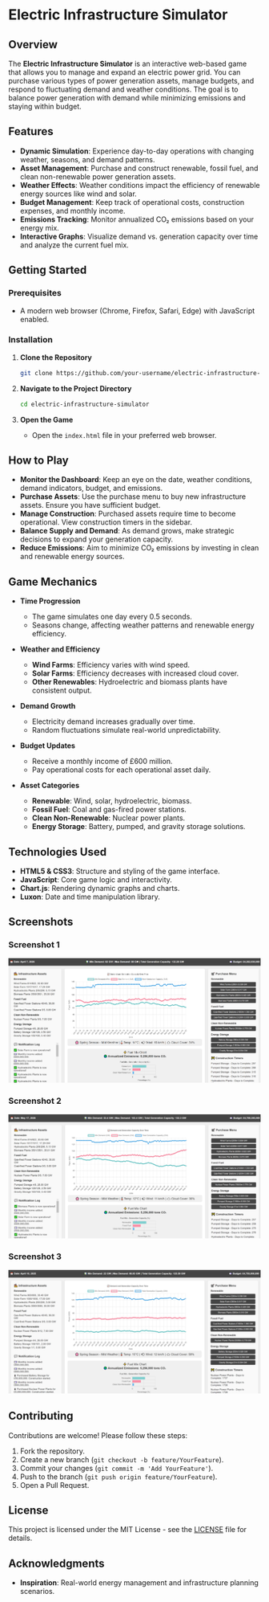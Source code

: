 # Electric Infrastructure Simulator

## Overview

The **Electric Infrastructure Simulator** is an interactive web-based game that allows you to manage and expand an electric power grid. You can purchase various types of power generation assets, manage budgets, and respond to fluctuating demand and weather conditions. The goal is to balance power generation with demand while minimizing emissions and staying within budget.

## Features

- **Dynamic Simulation**: Experience day-to-day operations with changing weather, seasons, and demand patterns.
- **Asset Management**: Purchase and construct renewable, fossil fuel, and clean non-renewable power generation assets.
- **Weather Effects**: Weather conditions impact the efficiency of renewable energy sources like wind and solar.
- **Budget Management**: Keep track of operational costs, construction expenses, and monthly income.
- **Emissions Tracking**: Monitor annualized CO₂ emissions based on your energy mix.
- **Interactive Graphs**: Visualize demand vs. generation capacity over time and analyze the current fuel mix.

## Getting Started

### Prerequisites

- A modern web browser (Chrome, Firefox, Safari, Edge) with JavaScript enabled.

### Installation

1. **Clone the Repository**

   ```bash
   git clone https://github.com/your-username/electric-infrastructure-simulator.git
   ```

2. **Navigate to the Project Directory**

   ```bash
   cd electric-infrastructure-simulator
   ```

3. **Open the Game**

   - Open the `index.html` file in your preferred web browser.

## How to Play

- **Monitor the Dashboard**: Keep an eye on the date, weather conditions, demand indicators, budget, and emissions.
- **Purchase Assets**: Use the purchase menu to buy new infrastructure assets. Ensure you have sufficient budget.
- **Manage Construction**: Purchased assets require time to become operational. View construction timers in the sidebar.
- **Balance Supply and Demand**: As demand grows, make strategic decisions to expand your generation capacity.
- **Reduce Emissions**: Aim to minimize CO₂ emissions by investing in clean and renewable energy sources.

## Game Mechanics
- **Time Progression**

  - The game simulates one day every 0.5 seconds.
  - Seasons change, affecting weather patterns and renewable energy efficiency.

- **Weather and Efficiency**

  - **Wind Farms**: Efficiency varies with wind speed.
  - **Solar Farms**: Efficiency decreases with increased cloud cover.
  - **Other Renewables**: Hydroelectric and biomass plants have consistent output.

- **Demand Growth**

  - Electricity demand increases gradually over time.
  - Random fluctuations simulate real-world unpredictability.

- **Budget Updates**

  - Receive a monthly income of £600 million.
  - Pay operational costs for each operational asset daily.

- **Asset Categories**

  - **Renewable**: Wind, solar, hydroelectric, biomass.
  - **Fossil Fuel**: Coal and gas-fired power stations.
  - **Clean Non-Renewable**: Nuclear power plants.
  - **Energy Storage**: Battery, pumped, and gravity storage solutions.

## Technologies Used

- **HTML5 & CSS3**: Structure and styling of the game interface.
- **JavaScript**: Core game logic and interactivity.
- **Chart.js**: Rendering dynamic graphs and charts.
- **Luxon**: Date and time manipulation library.

## Screenshots

### Screenshot 1
![Screenshot 001](images/screenshots/screenshot001.PNG)

### Screenshot 2
![Screenshot 002](images/screenshots/screenshot002.PNG)

### Screenshot 3
![Screenshot 003](images/screenshots/screenshot003.PNG)

## Contributing
Contributions are welcome! Please follow these steps:
1. Fork the repository.
2. Create a new branch (`git checkout -b feature/YourFeature`).
3. Commit your changes (`git commit -m 'Add YourFeature'`).
4. Push to the branch (`git push origin feature/YourFeature`).
5. Open a Pull Request.

## License
This project is licensed under the MIT License - see the [LICENSE](LICENSE) file for details.

## Acknowledgments
- **Inspiration**: Real-world energy management and infrastructure planning scenarios.
